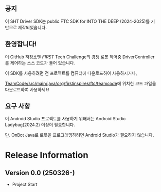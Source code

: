## 공지

이 SHT Driver SDK는
public FTC SDK for INTO THE DEEP (2024-2025)를 기반으로 제작되었습니다.

## 환영합니다!
이 GitHub 저장소엔 *FIRST* Tech Challenge의 경쟁 로봇 제어중 DriverController를 제어하는 소스 코드가 들어 있습니다.

이 SDK를 사용하려면 전 프로젝트를 컴퓨터에 다운로드하여 사용하시거나,

[TeamCode/src/main/java/org/firstinspires/ftc/teamcode](TeamCode/src/main/java/org/firstinspires/ftc/teamcode)에 위치한 코드 파일을 다운로드하여 사용하세요

## 요구 사항
이 Android Studio 프로젝트를 사용하기 위해서는 Android Studio Ladybug(2024.2) 이상이 필요합니다.

단. OnBot Java로 로봇을 프로그래밍하려면 Android Studio가 필요하지 않습니다.

# Release Information

## Version 0.0 (250326-)
* Project Start